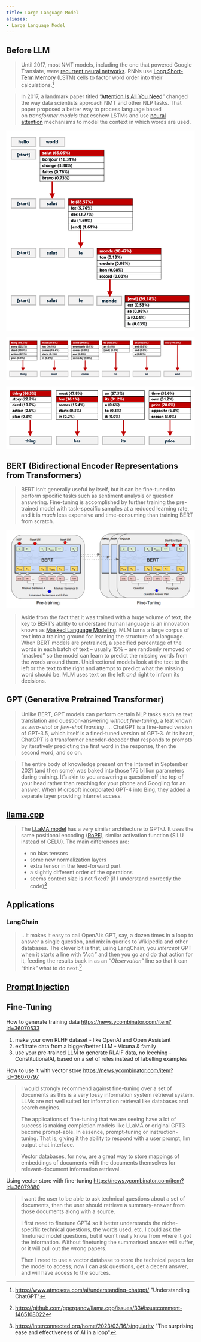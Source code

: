 ```yaml
---
title: Large Language Model
aliases:
- Large Language Model
---
```

## Before LLM

> Until 2017, most NMT models, including the one that powered Google Translate, were [recurrent neural networks](https://en.wikipedia.org/wiki/Recurrent_neural_network). RNNs use [Long Short-Term Memory](https://en.wikipedia.org/wiki/Long_short-term_memory) (LSTM) cells to factor word order into their calculations.[^2]

> In 2017, a landmark paper titled “[Attention Is All You Need](https://arxiv.org/abs/1706.03762)” changed the way data scientists approach NMT and other NLP tasks. That paper proposed a better way to process language based on _transformer models_ that eschew LSTMs and use [neural attention](https://en.wikipedia.org/wiki/Attention_(machine_learning)) mechanisms to model the context in which words are used.

![language-model](assets/language-model.png)

![language-model-2](assets/language-model-2.png)

![language-model-3](assets/language-model-3.png)
## BERT (Bidirectional Encoder Representations from Transformers)

> BERT isn’t generally useful by itself, but it can be fine-tuned to perform specific tasks such as sentiment analysis or question answering. Fine-tuning is accomplished by further training the pre-trained model with task-specific samples at a reduced learning rate, and it is _much_ less expensive and time-consuming than training BERT from scratch.

![bert](assets/bert.png)

> Aside from the fact that it was trained with a huge volume of text, the key to BERT’s ability to understand human language is an innovation known as [Masked Language Modeling](https://analyticsindiamag.com/a-complete-tutorial-on-masked-language-modelling-using-bert/). MLM turns a large corpus of text into a training ground for learning the structure of a language. When BERT models are pretrained, a specified percentage of the words in each batch of text – usually 15% – are randomly removed or “masked” so the model can learn to predict the missing words from the words around them. Unidirectional models look at the text to the left or the text to the right and attempt to predict what the missing word should be. MLM uses text on the left _and_ right to inform its decisions.

## GPT (Generative Pretrained Transformer)

> Unlike BERT, GPT models can perform certain NLP tasks such as text translation and question-answering _without fine-tuning_, a feat known as _zero-shot_ or _few-shot learning_.
> ...
> ChatGPT is a fine-tuned version of GPT-3.5, which itself is a fined-tuned version of GPT-3. At its heart, ChatGPT is a transformer encoder-decoder that responds to prompts by iteratively predicting the first word in the response, then the second word, and so on.

> The entire body of knowledge present on the Internet in September 2021 (and then some) was baked into those 175 billion parameters during training. It’s akin to you answering a question off the top of your head rather than reaching for your phone and Googling for an answer. When Microsoft incorporated GPT-4 into Bing, they added a separate layer providing Internet access.

## [llama.cpp](https://github.com/ggerganov/llama.cpp)

> The [LLaMA model](https://arxiv.org/pdf/2302.13971.pdf) has a very similar architecture to GPT-J. It uses the same positional encoding ([RoPE](https://arxiv.org/pdf/2104.09864.pdf)), similar activation function (SiLU instead of GELU). The main differences are:
> - no bias tensors
> - some new normalization layers
> - extra tensor in the feed-forward part
> - a slightly different order of the operations
> - seems context size is not fixed? (if I understand correctly the code)[^1]

## Applications

### LangChain

> ...it makes it easy to call OpenAI’s GPT, say, a dozen times in a loop to answer a single question, and mix in queries to Wikipedia and other databases.
> The clever bit is that, using LangChain, you _intercept_ GPT when it starts a line with _“Act:”_ and then you go and do that action for it, feeding the results back in as an _“Observation”_ line so that it can “think” what to do next.[^3]

## [Prompt Injection](notes/Prompt%20Injection.md)

## Fine-Tuning

How to generate training data https://news.ycombinator.com/item?id=36070533
1. make your own RLHF dataset - like OpenAI and Open Assistant
2. exfiltrate data from a bigger/better LLM - Vicuna & family
3. use your pre-trained LLM to generate RLAIF data, no leeching - ConstitutionalAI, based on a set of rules instead of labelling examples

How to use it with vector store https://news.ycombinator.com/item?id=36070797
> I would strongly recommend against fine-tuning over a set of documents as this is a very lossy information system retrieval system. LLMs are not well suited for information retrieval like databases and search engines.
> 
> The applications of fine-tuning that we are seeing have a lot of success is making completion models like LLaMA or original GPT3 become prompt-able. In essence, prompt-tuning or instruction-tuning. That is, giving it the ability to respond with a user prompt, llm output chat interface.
> 
> Vector databases, for now, are a great way to store mappings of embeddings of documents with the documents themselves for relevant-document information retrieval.

Using vector store with fine-tuning https://news.ycombinator.com/item?id=36079880

> I want the user to be able to ask technical questions about a set of documents, then the user should retrieve a summary-answer from those documents along with a source.
> 
> I first need to finetune GPT4 so it better understands the niche-specific technical questions, the words used, etc. I could ask the finetuned model questions, but it won't really know from where it got the information. Without finetuning the summarised answer will suffer, or it will pull out the wrong papers.
> 
> Then I need to use a vector database to store the technical papers for the model to access; now I can ask questions, get a decent answer, and will have access to the sources.



[^1]: https://github.com/ggerganov/llama.cpp/issues/33#issuecomment-1465108022
[^2]: https://www.atmosera.com/ai/understanding-chatgpt/ "Understanding ChatGPT"
[^3]: https://interconnected.org/home/2023/03/16/singularity "The surprising ease and effectiveness of AI in a loop"